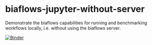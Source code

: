 # biaflows-jupyter-without-server
Demonstrate the biaflows capabilities for running and benchmarking workflows locally, i.e. without using the biaflows server.

[![Binder](https://mybinder.org/badge_logo.svg)](https://mybinder.org/v2/gh/Neubias-WG5/biaflows-jupyter-without-server.git/7b683987d9450f4ba9d88d51b9a2e1e94d613c31)
